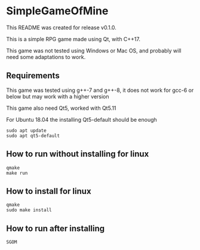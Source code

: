 # SimpleGameOfMine

This README was created for release v0.1.0.

This is a simple RPG game made using Qt, with C++17.

This game was not tested using Windows or Mac OS, and probably will need some adaptations to work.

## Requirements

This game was tested using g++-7 and g++-8, it does not work for gcc-6 or below but may work with a higher version

This game also need Qt5, worked with Qt5.11

For Ubuntu 18.04 the installing Qt5-default should be enough

    sudo apt update
    sudo apt qt5-default

## How to run without installing for linux

    qmake
    make run

## How to install for linux

    qmake
    sudo make install

## How to run after installing

    SGOM
